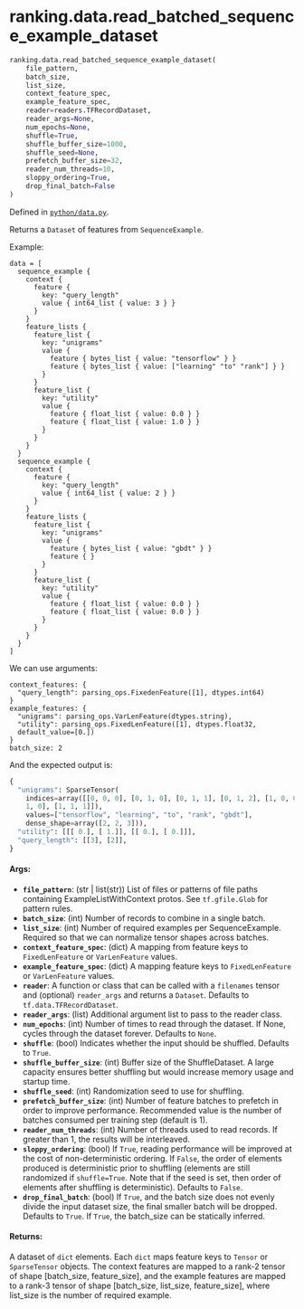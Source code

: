 <div itemscope itemtype="http://developers.google.com/ReferenceObject">
<meta itemprop="name" content="ranking.data.read_batched_sequence_example_dataset" />
<meta itemprop="path" content="Stable" />
</div>

# ranking.data.read_batched_sequence_example_dataset

``` python
ranking.data.read_batched_sequence_example_dataset(
    file_pattern,
    batch_size,
    list_size,
    context_feature_spec,
    example_feature_spec,
    reader=readers.TFRecordDataset,
    reader_args=None,
    num_epochs=None,
    shuffle=True,
    shuffle_buffer_size=1000,
    shuffle_seed=None,
    prefetch_buffer_size=32,
    reader_num_threads=10,
    sloppy_ordering=True,
    drop_final_batch=False
)
```



Defined in [`python/data.py`](https://github.com/tensorflow/ranking/tree/master/tensorflow_ranking/python/data.py).

<!-- Placeholder for "Used in" -->

Returns a `Dataset` of features from `SequenceExample`.

Example:

```
data = [
  sequence_example {
    context {
      feature {
        key: "query_length"
        value { int64_list { value: 3 } }
      }
    }
    feature_lists {
      feature_list {
        key: "unigrams"
        value {
          feature { bytes_list { value: "tensorflow" } }
          feature { bytes_list { value: ["learning" "to" "rank"] } }
        }
      }
      feature_list {
        key: "utility"
        value {
          feature { float_list { value: 0.0 } }
          feature { float_list { value: 1.0 } }
        }
      }
    }
  }
  sequence_example {
    context {
      feature {
        key: "query_length"
        value { int64_list { value: 2 } }
      }
    }
    feature_lists {
      feature_list {
        key: "unigrams"
        value {
          feature { bytes_list { value: "gbdt" } }
          feature { }
        }
      }
      feature_list {
        key: "utility"
        value {
          feature { float_list { value: 0.0 } }
          feature { float_list { value: 0.0 } }
        }
      }
    }
  }
]
```

We can use arguments:

```
context_features: {
  "query_length": parsing_ops.FixedenFeature([1], dtypes.int64)
}
example_features: {
  "unigrams": parsing_ops.VarLenFeature(dtypes.string),
  "utility": parsing_ops.FixedLenFeature([1], dtypes.float32,
  default_value=[0.])
}
batch_size: 2
```

And the expected output is:

```python
{
  "unigrams": SparseTensor(
    indices=array([[0, 0, 0], [0, 1, 0], [0, 1, 1], [0, 1, 2], [1, 0, 0], [1,
    1, 0], [1, 1, 1]]),
    values=["tensorflow", "learning", "to", "rank", "gbdt"],
    dense_shape=array([2, 2, 3])),
  "utility": [[[ 0.], [ 1.]], [[ 0.], [ 0.]]],
  "query_length": [[3], [2]],
}
```

#### Args:

* <b>`file_pattern`</b>: (str | list(str)) List of files or patterns of file paths
    containing ExampleListWithContext protos. See `tf.gfile.Glob` for pattern
    rules.
* <b>`batch_size`</b>: (int) Number of records to combine in a single batch.
* <b>`list_size`</b>: (int) Number of required examples per SequenceExample. Required
    so that we can normalize tensor shapes across batches.
* <b>`context_feature_spec`</b>: (dict) A mapping from  feature keys to
    `FixedLenFeature` or `VarLenFeature` values.
* <b>`example_feature_spec`</b>: (dict) A mapping feature keys to `FixedLenFeature` or
    `VarLenFeature` values.
* <b>`reader`</b>: A function or class that can be called with a `filenames` tensor and
    (optional) `reader_args` and returns a `Dataset`. Defaults to
    `tf.data.TFRecordDataset`.
* <b>`reader_args`</b>: (list) Additional argument list to pass to the reader class.
* <b>`num_epochs`</b>: (int) Number of times to read through the dataset. If None,
    cycles through the dataset forever. Defaults to `None`.
* <b>`shuffle`</b>: (bool) Indicates whether the input should be shuffled. Defaults to
    `True`.
* <b>`shuffle_buffer_size`</b>: (int) Buffer size of the ShuffleDataset. A large
    capacity ensures better shuffling but would increase memory usage and
    startup time.
* <b>`shuffle_seed`</b>: (int) Randomization seed to use for shuffling.
* <b>`prefetch_buffer_size`</b>: (int) Number of feature batches to prefetch in order
    to improve performance. Recommended value is the number of batches
    consumed per training step (default is 1).
* <b>`reader_num_threads`</b>: (int) Number of threads used to read records. If greater
    than 1, the results will be interleaved.
* <b>`sloppy_ordering`</b>: (bool) If `True`, reading performance will be improved at
    the cost of non-deterministic ordering. If `False`, the order of elements
    produced is deterministic prior to shuffling (elements are still
    randomized if `shuffle=True`. Note that if the seed is set, then order of
    elements after shuffling is deterministic). Defaults to `False`.
* <b>`drop_final_batch`</b>: (bool) If `True`, and the batch size does not evenly
    divide the input dataset size, the final smaller batch will be dropped.
    Defaults to `True`. If `True`, the batch_size can be statically inferred.


#### Returns:

A dataset of `dict` elements. Each `dict` maps feature keys to
`Tensor` or `SparseTensor` objects. The context features are mapped to a
rank-2 tensor of shape [batch_size, feature_size], and the example features
are mapped to a rank-3 tensor of shape [batch_size, list_size,
feature_size], where list_size is the number of required example.